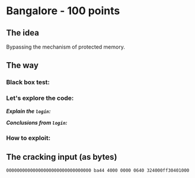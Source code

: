 # Bangalore - 100 points
 
## The idea
Bypassing the mechanism of protected memory.

## The way

### Black box test:


### Let's explore the code:

***Explain the `login`:***


***Conclusions from `login`:***


### How to exploit:


## The cracking input (as bytes)
```
00000000000000000000000000000000 ba44 4000 0000 0640 324000ff30401000
```